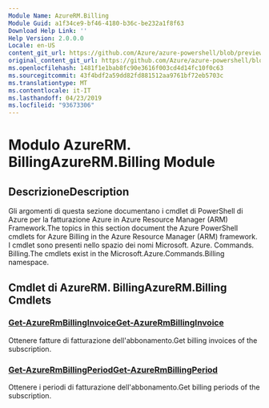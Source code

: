 ```yaml
---
Module Name: AzureRM.Billing
Module Guid: a1f34ce9-bf46-4180-b36c-be232a1f8f63
Download Help Link: ''
Help Version: 2.0.0.0
Locale: en-US
content_git_url: https://github.com/Azure/azure-powershell/blob/preview/src/ResourceManager/Billing/Commands.Billing/help/AzureRM.Billing.md
original_content_git_url: https://github.com/Azure/azure-powershell/blob/preview/src/ResourceManager/Billing/Commands.Billing/help/AzureRM.Billing.md
ms.openlocfilehash: 1481f1e1bab8fc90e3616f003cd4d14fc10f0c63
ms.sourcegitcommit: 43f4bdf2a59dd82fd881512aa9761bf72eb5703c
ms.translationtype: MT
ms.contentlocale: it-IT
ms.lasthandoff: 04/23/2019
ms.locfileid: "93673306"
---
```

# <span data-ttu-id="70de1-101">Modulo AzureRM. Billing</span><span class="sxs-lookup"><span data-stu-id="70de1-101">AzureRM.Billing Module</span></span>
## <span data-ttu-id="70de1-102">Descrizione</span><span class="sxs-lookup"><span data-stu-id="70de1-102">Description</span></span>
<span data-ttu-id="70de1-103">Gli argomenti di questa sezione documentano i cmdlet di PowerShell di Azure per la fatturazione Azure in Azure Resource Manager (ARM) Framework.</span><span class="sxs-lookup"><span data-stu-id="70de1-103">The topics in this section document the Azure PowerShell cmdlets for Azure Billing in the Azure Resource Manager (ARM) framework.</span></span> <span data-ttu-id="70de1-104">I cmdlet sono presenti nello spazio dei nomi Microsoft. Azure. Commands. Billing.</span><span class="sxs-lookup"><span data-stu-id="70de1-104">The cmdlets exist in the Microsoft.Azure.Commands.Billing namespace.</span></span>

## <span data-ttu-id="70de1-105">Cmdlet di AzureRM. Billing</span><span class="sxs-lookup"><span data-stu-id="70de1-105">AzureRM.Billing Cmdlets</span></span>
### [<span data-ttu-id="70de1-106">Get-AzureRmBillingInvoice</span><span class="sxs-lookup"><span data-stu-id="70de1-106">Get-AzureRmBillingInvoice</span></span>](Get-AzureRmBillingInvoice.md)
<span data-ttu-id="70de1-107">Ottenere fatture di fatturazione dell'abbonamento.</span><span class="sxs-lookup"><span data-stu-id="70de1-107">Get billing invoices of the subscription.</span></span>

### [<span data-ttu-id="70de1-108">Get-AzureRmBillingPeriod</span><span class="sxs-lookup"><span data-stu-id="70de1-108">Get-AzureRmBillingPeriod</span></span>](Get-AzureRmBillingPeriod.md)
<span data-ttu-id="70de1-109">Ottenere i periodi di fatturazione dell'abbonamento.</span><span class="sxs-lookup"><span data-stu-id="70de1-109">Get billing periods of the subscription.</span></span>

